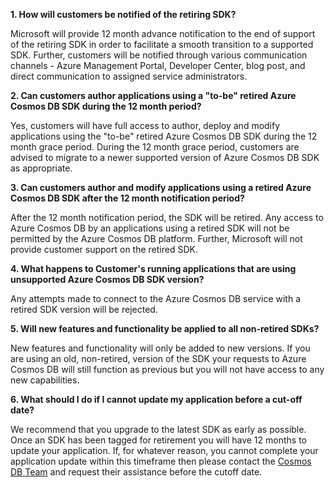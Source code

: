 **1. How will customers be notified of the retiring SDK?**

Microsoft will provide 12 month advance notification to the end of support of the retiring SDK in order to facilitate a smooth transition to a supported SDK. Further, customers will be notified through various communication channels - Azure Management Portal, Developer Center, blog post, and direct communication to assigned service administrators.

**2. Can customers author applications using a "to-be" retired Azure Cosmos DB SDK during the 12 month period?** 

Yes, customers will have full access to author, deploy and modify applications using the "to-be" retired Azure Cosmos DB SDK during the 12 month grace period. During the 12 month grace period, customers are advised to migrate to a newer supported version of Azure Cosmos DB SDK as appropriate.

**3. Can customers author and modify applications using a retired Azure Cosmos DB SDK after the 12 month notification period?**

After the 12 month notification period, the SDK will be retired. Any access to Azure Cosmos DB by an applications using a retired SDK will not be permitted by the Azure Cosmos DB platform. Further, Microsoft will not provide customer support on the retired SDK.

**4. What happens to Customer's running applications that are using unsupported Azure Cosmos DB SDK version?**

Any attempts made to connect to the Azure Cosmos DB service with a retired SDK version will be rejected. 

**5. Will new features and functionality be applied to all non-retired SDKs?**

New features and functionality will only be added to new versions. If you are using an old, non-retired, version of the SDK your requests to Azure Cosmos DB will still function as previous but you will not have access to any new capabilities.  

**6. What should I do if I cannot update my application before a cut-off date?**

We recommend that you upgrade to the latest SDK as early as possible. Once an SDK has been tagged for retirement you will have 12 months to update your application. If, for whatever reason, you cannot complete your application update within this timeframe then please contact the [Cosmos DB Team](mailto:askcosmosdb@microsoft.com) and request their assistance before the cutoff date.
<!--Update_Description: wording update-->
<!--ms.date: 09/25/2017-->